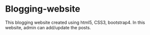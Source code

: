 # Blogging-website
This blogging website created using html5, CSS3, bootstrap4. In this website, admin can add/update the posts. 
